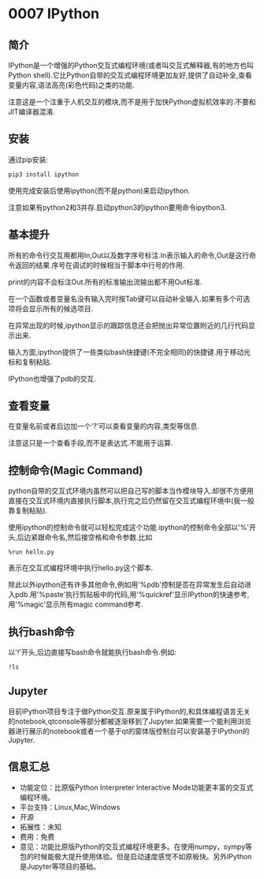 # 0007 IPython

## 简介

IPython是一个增强的Python交互式编程环境(或者叫交互式解释器,有的地方也叫Python shell).它比Python自带的交互式编程环境更加友好,提供了自动补全,查看变量内容,语法高亮(彩色代码)之类的功能.

注意这是一个注重于人机交互的模块,而不是用于加快Python虚拟机效率的.不要和JIT编译器混淆.

## 安装

通过pip安装:

```bash
pip3 install ipython
```

使用完成安装后使用ipython(而不是python)来启动ipython.

注意如果有python2和3并存.启动python3的ipython要用命令ipython3.

## 基本提升

所有的命令行交互用都用In,Out以及数字序号标注.In表示输入的命令,Out是这行命令返回的结果.序号在调试的时候相当于脚本中行号的作用.

print的内容不会标注Out.所有的标准输出流输出都不用Out标准.

在一个函数或者变量名没有输入完时按Tab键可以自动补全输入.如果有多个可选项将会显示所有的候选项目.

在异常出现的时候,ipython显示的跟踪信息还会把抛出异常位置附近的几行代码显示出来.

输入方面,ipython提供了一些类似bash快捷键(不完全相同)的快捷键.用于移动光标和复制粘贴.

IPython也增强了pdb的交互.

## 查看变量

在变量名前或者后边加一个'?'可以查看变量的内容,类型等信息.

注意这只是一个查看手段,而不是表达式.不能用于运算.

## 控制命令(Magic Command)

python自带的交互式环境内虽然可以把自己写的脚本当作模块导入.却很不方便用直接在交互式环境内直接执行脚本,执行完之后仍然留在交互式编程环境中(我一般靠复制粘贴).

使用ipython的控制命令就可以轻松完成这个功能.ipython的控制命令全部以'%'开头,后边紧跟命令名,然后接空格和命令参数.比如

```ipython
%run hello.py
```

表示在交互式编程环境中执行hello.py这个脚本.

除此以外ipython还有许多其他命令,例如用'%pdb'控制是否在异常发生后自动进入pdb.用'%paste'执行剪贴板中的代码,用'%quickref'显示IPython的快速参考,用'%magic'显示所有magic command参考.

## 执行bash命令

以'!'开头,后边直接写bash命令就能执行bash命令.例如:

```ipython
!ls
```

## Jupyter

目前IPython项目专注于做Python交互.原来属于IPython的,和具体编程语言无关的notebook,qtconsole等部分都被逐渐移到了Jupyter.如果需要一个能利用浏览器进行展示的notebook或者一个基于qt的窗体版控制台可以安装基于IPython的Jupyter.

## 信息汇总

* 功能定位：比原版Python Interpreter Interactive Mode功能更丰富的交互式编程环境。
* 平台支持：Linux,Mac,Windows
* 开源
* 拓展性：未知
* 费用：免费
* 意见：功能比原版Python的交互式编程环境更多。在使用numpy，sympy等包的时候能极大提升使用体验。但是启动速度感觉不如原板快。另外IPython是Jupyter等项目的基础。